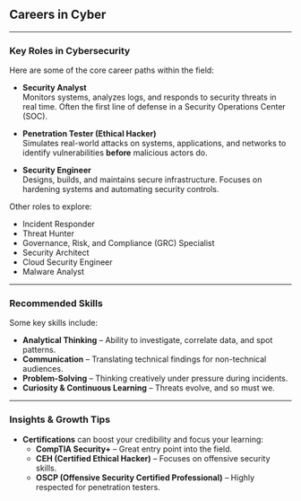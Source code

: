 ## Careers in Cyber

---

### Key Roles in Cybersecurity

Here are some of the core career paths within the field:

- **Security Analyst**  
  Monitors systems, analyzes logs, and responds to security threats in real time. Often the first line of defense in a Security Operations Center (SOC).

- **Penetration Tester (Ethical Hacker)**  
  Simulates real-world attacks on systems, applications, and networks to identify vulnerabilities **before** malicious actors do.

- **Security Engineer**  
  Designs, builds, and maintains secure infrastructure. Focuses on hardening systems and automating security controls.

Other roles to explore:
- Incident Responder  
- Threat Hunter  
- Governance, Risk, and Compliance (GRC) Specialist  
- Security Architect  
- Cloud Security Engineer  
- Malware Analyst  

---

### Recommended Skills

Some key skills include:

- **Analytical Thinking** – Ability to investigate, correlate data, and spot patterns.  
- **Communication** – Translating technical findings for non-technical audiences.  
- **Problem-Solving** – Thinking creatively under pressure during incidents.  
- **Curiosity & Continuous Learning** – Threats evolve, and so must we.

---

### Insights & Growth Tips

- **Certifications** can boost your credibility and focus your learning:
  - **CompTIA Security+** – Great entry point into the field.
  - **CEH (Certified Ethical Hacker)** – Focuses on offensive security skills.
  - **OSCP (Offensive Security Certified Professional)** – Highly respected for penetration testers.
